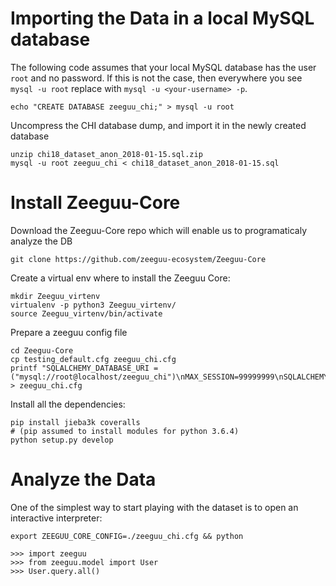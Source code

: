 


# Importing the Data in a local MySQL database

The following code assumes that your local MySQL database 
has the user `root` and no password. If this is not the 
case, then everywhere you see `mysql -u root` replace with `mysql -u <your-username> -p`.


    echo "CREATE DATABASE zeeguu_chi;" > mysql -u root

Uncompress the CHI database dump, and import it in the newly created database 

    unzip chi18_dataset_anon_2018-01-15.sql.zip
    mysql -u root zeeguu_chi < chi18_dataset_anon_2018-01-15.sql

# Install Zeeguu-Core
Download the Zeeguu-Core repo which will enable us to programaticaly analyze the DB
    
    git clone https://github.com/zeeguu-ecosystem/Zeeguu-Core

Create a virtual env where to install the Zeeguu Core: 

    mkdir Zeeguu_virtenv
    virtualenv -p python3 Zeeguu_virtenv/
    source Zeeguu_virtenv/bin/activate
   
Prepare a zeeguu config file

    cd Zeeguu-Core
    cp testing_default.cfg zeeguu_chi.cfg
    printf "SQLALCHEMY_DATABASE_URI = ("mysql://root@localhost/zeeguu_chi")\nMAX_SESSION=99999999\nSQLALCHEMY_TRACK_MODIFICATIONS=False" > zeeguu_chi.cfg 

Install all the dependencies: 

    pip install jieba3k coveralls
    # (pip assumed to install modules for python 3.6.4)
    python setup.py develop


# Analyze the Data
One of the simplest way to start playing with the dataset is to open an interactive interpreter: 

    export ZEEGUU_CORE_CONFIG=./zeeguu_chi.cfg && python

    >>> import zeeguu
    >>> from zeeguu.model import User
    >>> User.query.all()

